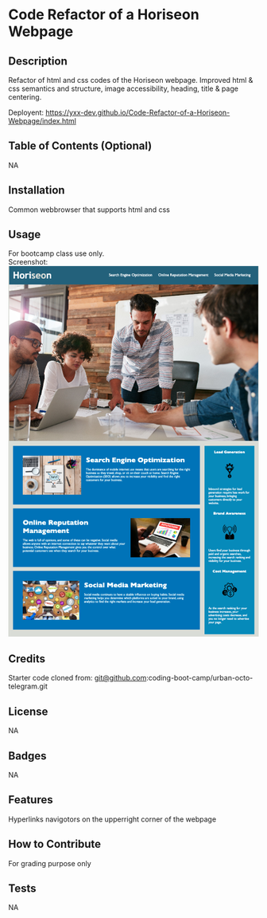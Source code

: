# Code Refactor of a Horiseon Webpage

## Description

Refactor of html and css codes of the Horiseon webpage. Improved html & css semantics and structure, image accessibility, heading, title & page centering.

Deployent:
https://yxx-dev.github.io/Code-Refactor-of-a-Horiseon-Webpage/index.html

## Table of Contents (Optional)
NA

## Installation
Common webbrowser that supports html and css

## Usage
For bootcamp class use only. <br />
Screenshot: <br />
![alt text](/assets/images/Screenshot.png)

## Credits
Starter code cloned from:
git@github.com:coding-boot-camp/urban-octo-telegram.git

## License
NA

## Badges
NA

## Features
Hyperlinks navigotors on the upperright corner of the webpage

## How to Contribute
For grading purpose only

## Tests
NA
